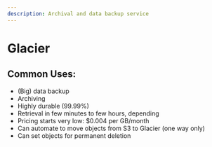 ```yaml
---
description: Archival and data backup service
---
```


# Glacier

## Common Uses:

* \(Big\) data backup
* Archiving 
* Highly durable \(99.99%\)
* Retrieval in few minutes to few hours, depending 
* Pricing starts very low: $0.004 per GB/month 
* Can automate to move objects from S3 to Glacier \(one way only\)
* Can set objects for permanent deletion

